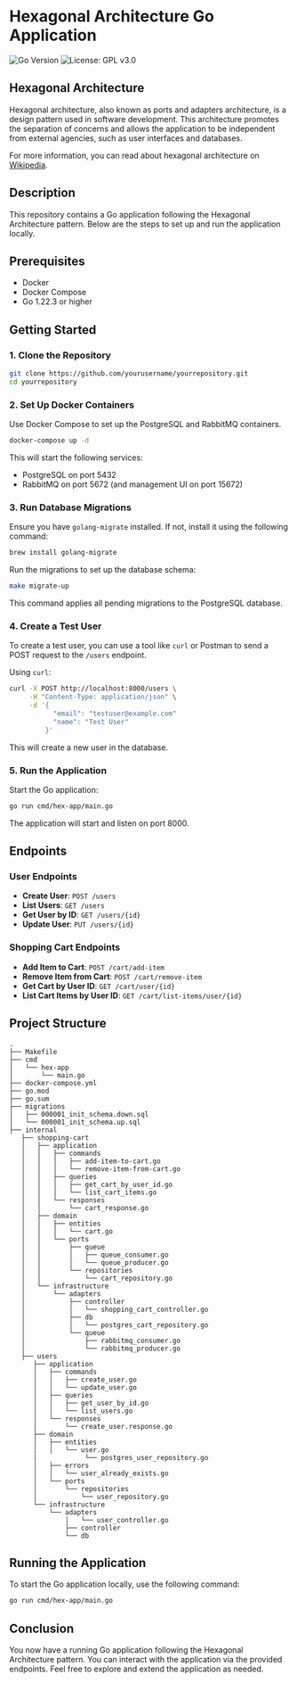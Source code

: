 # Hexagonal Architecture Go Application

![Go Version](https://img.shields.io/badge/go-%3E%3D1.22-blue)
![License: GPL v3.0](https://img.shields.io/badge/license-GPL%20v3.0-red)

## Hexagonal Architecture

Hexagonal architecture, also known as ports and adapters architecture, is a design pattern used in software development. This architecture promotes the separation of concerns and allows the application to be independent from external agencies, such as user interfaces and databases.

For more information, you can read about hexagonal architecture on [Wikipedia](https://en.wikipedia.org/wiki/Hexagonal_architecture_(software)).

## Description
This repository contains a Go application following the Hexagonal Architecture pattern. Below are the steps to set up and run the application locally.

## Prerequisites

- Docker
- Docker Compose
- Go 1.22.3 or higher

## Getting Started

### 1. Clone the Repository

```bash
git clone https://github.com/yourusername/yourrepository.git
cd yourrepository
```

### 2. Set Up Docker Containers

Use Docker Compose to set up the PostgreSQL and RabbitMQ containers.

```bash
docker-compose up -d
```

This will start the following services:
- PostgreSQL on port 5432
- RabbitMQ on port 5672 (and management UI on port 15672)

### 3. Run Database Migrations

Ensure you have `golang-migrate` installed. If not, install it using the following command:

```bash
brew install golang-migrate
```

Run the migrations to set up the database schema:

```bash
make migrate-up
```

This command applies all pending migrations to the PostgreSQL database.

### 4. Create a Test User

To create a test user, you can use a tool like `curl` or Postman to send a POST request to the `/users` endpoint.

Using `curl`:

```bash
curl -X POST http://localhost:8000/users \
     -H "Content-Type: application/json" \
     -d '{
           "email": "testuser@example.com"
           "name": "Test User"
         }'
```

This will create a new user in the database.

### 5. Run the Application

Start the Go application:

```bash
go run cmd/hex-app/main.go
```

The application will start and listen on port 8000.

## Endpoints

### User Endpoints

- **Create User**: `POST /users`
- **List Users**: `GET /users`
- **Get User by ID**: `GET /users/{id}`
- **Update User**: `PUT /users/{id}`

### Shopping Cart Endpoints

- **Add Item to Cart**: `POST /cart/add-item`
- **Remove Item from Cart**: `POST /cart/remove-item`
- **Get Cart by User ID**: `GET /cart/user/{id}`
- **List Cart Items by User ID**: `GET /cart/list-items/user/{id}`

## Project Structure

```
.
├── Makefile
├── cmd
│   └── hex-app
│       └── main.go
├── docker-compose.yml
├── go.mod
├── go.sum
├── migrations
│   ├── 000001_init_schema.down.sql
│   └── 000001_init_schema.up.sql
├── internal
   ├── shopping-cart
   │   ├── application
   │   │   ├── commands
   │   │   │   ├── add-item-to-cart.go
   │   │   │   └── remove-item-from-cart.go
   │   │   ├── queries
   │   │   │   ├── get_cart_by_user_id.go
   │   │   │   └── list_cart_items.go
   │   │   └── responses
   │   │       └── cart_response.go
   │   ├── domain
   │   │   ├── entities
   │   │   │   └── cart.go
   │   │   └── ports
   │   │       ├── queue
   │   │       │   ├── queue_consumer.go
   │   │       │   └── queue_producer.go
   │   │       └── repositories
   │   │           └── cart_repository.go
   │   └── infrastructure
   │       └── adapters
   │           ├── controller
   │           │   └── shopping_cart_controller.go
   │           ├── db
   │           │   └── postgres_cart_repository.go
   │           └── queue
   │               ├── rabbitmq_consumer.go
   │               └── rabbitmq_producer.go
   ├── users
      ├── application
      │   ├── commands
      │   │   ├── create_user.go
      │   │   └── update_user.go
      │   ├── queries
      │   │   ├── get_user_by_id.go
      │   │   └── list_users.go
      │   └── responses
      │       └── create_user.response.go
      ├── domain
      │   ├── entities
      │   │   └── user.go
      |            └── postgres_user_repository.go
      │   ├── errors
      │   │   └── user_already_exists.go
      │   └── ports
      │       └── repositories
      │           └── user_repository.go
      └── infrastructure
          └── adapters
              │   └── user_controller.go
              ├── controller
              └── db
```

## Running the Application

To start the Go application locally, use the following command:

```bash
go run cmd/hex-app/main.go
```

## Conclusion

You now have a running Go application following the Hexagonal Architecture pattern. You can interact with the application via the provided endpoints. Feel free to explore and extend the application as needed.

